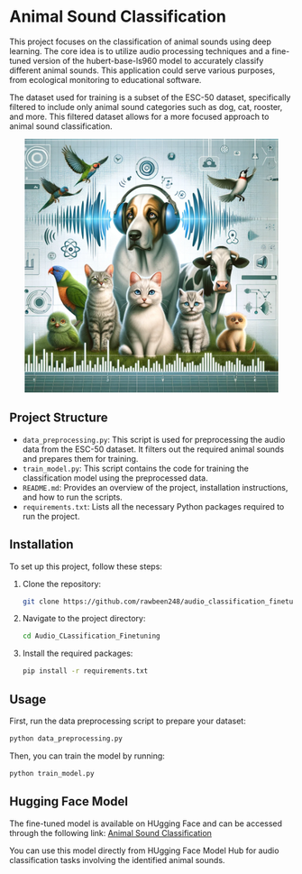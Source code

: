 # Animal Sound Classification

This project focuses on the classification of animal sounds using deep learning. The core idea is to utilize audio processing techniques and a fine-tuned version of the hubert-base-ls960 model to accurately classify different animal sounds. This application could serve various purposes, from ecological monitoring to educational software.

The dataset used for training is a subset of the ESC-50 dataset, specifically filtered to include only animal sound categories such as dog, cat, rooster, and more. This filtered dataset allows for a more focused approach to animal sound classification.


<center>
<img src="images/audio_classification.webp" width="450" alt="Animal Sound">
</center>

## Project Structure

- `data_preprocessing.py`: This script is used for preprocessing the audio data from the ESC-50 dataset. It filters out the required animal sounds and prepares them for training.
- `train_model.py`: This script contains the code for training the classification model using the preprocessed data.
- `README.md`: Provides an overview of the project, installation instructions, and how to run the scripts.
- `requirements.txt`: Lists all the necessary Python packages required to run the project.

## Installation

To set up this project, follow these steps:

1. Clone the repository:
   ```bash
   git clone https://github.com/rawbeen248/audio_classification_finetuning
   ```

2. Navigate to the project directory:
    ```bash
    cd Audio_CLassification_Finetuning
    ```


3. Install the required packages:
   ```bash
   pip install -r requirements.txt
   ```

## Usage 

First, run the data preprocessing script to prepare your dataset:
   ```bash
   python data_preprocessing.py
   ```

Then, you can train the model by running:
   ```bash
   python train_model.py
   ```

## Hugging Face Model
The fine-tuned model is available on HUgging Face and can be accessed through the following link:
[Animal Sound Classification](https://huggingface.co/ardneebwar/wav2vec2-animal-sounds-finetuned-hubert-finetuned-animals)

You can use this model directly from HUgging Face Model Hub for audio classification tasks involving the identified animal sounds. 
